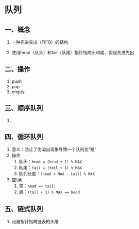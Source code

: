 # 队列

## 一、概念

1. 一种先进先出（FIFO）的结构

2. 使用head（队头）和tail（队尾）指针指向头和尾，实现先进先出

## 二、操作

1. push
2. pop
3. empty



## 三、顺序队列

1. 



## 四、循环队列

1. 意义：防止了伪溢出现象导致一个队列变“短”
2. 操作
   1. 队头：`head = (head + 1) % MAX`
   2. 队尾：`tail = (tail + 1) % MAX`
   3. 队列长度：`(head + MAX - tail) % MAX`
3. 空\满
   1. 空：`head == tail`;
   2. 满：`(tail + 1) % MAX == head`



## 五、链式队列
1. 设置指针指向链表的头尾
